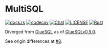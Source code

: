 # MultiSQL
[![docs.rs](https://docs.rs/multisql/badge.svg)](https://docs.rs/multisql)
[![codecov](https://codecov.io/gh/KyGost/multisql/branch/main/graph/badge.svg?token=RX0OCX7AJ6)](https://codecov.io/gh/KyGost/multisql)
[![Chat](https://img.shields.io/discord/780298017940176946)](https://discord.gg/C6TDEgzDzY)
[![LICENSE](https://img.shields.io/crates/l/gluesql.svg)](https://github.com/KyGost/multisql/blob/main/LICENSE)
[![Rust](https://github.com/KyGost/multisql/actions/workflows/rust.yml/badge.svg)](https://github.com/KyGost/multisql/actions/workflows/rust.yml)

Diverged from [GlueSQL](https://github.com/gluesql/gluesql) as of [GlueSQLv0.5.0](https://github.com/gluesql/gluesql/releases/tag/v0.5.0).

See origin differences at [#8](https://github.com/SyRis-Consulting/gluesql/pull/8).

